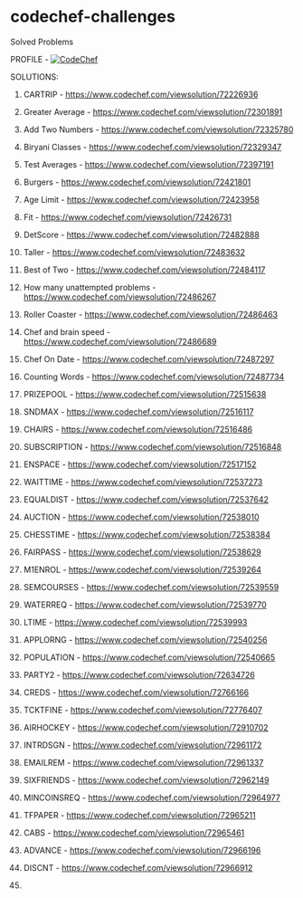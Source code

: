 # codechef-challenges
Solved Problems


PROFILE - [![CodeChef](https://img.shields.io/twitter/url?label=CodeChef&logo=CodeChef&style=social&url=https%3A%2F%2Fwww.codechef.com%2Fusers%2Fs_sutharsan_20)](https://www.codechef.com/users/s_sutharsan_20) 

SOLUTIONS:

1) CARTRIP - https://www.codechef.com/viewsolution/72226936

2) Greater Average - https://www.codechef.com/viewsolution/72301891

3) Add Two Numbers - https://www.codechef.com/viewsolution/72325780

4) Biryani Classes - https://www.codechef.com/viewsolution/72329347

5) Test Averages - https://www.codechef.com/viewsolution/72397191

6) Burgers - https://www.codechef.com/viewsolution/72421801

7) Age Limit - https://www.codechef.com/viewsolution/72423958

8) Fit - https://www.codechef.com/viewsolution/72426731

9) DetScore - https://www.codechef.com/viewsolution/72482888

10) Taller - https://www.codechef.com/viewsolution/72483632

11) Best of Two - https://www.codechef.com/viewsolution/72484117

12) How many unattempted problems - https://www.codechef.com/viewsolution/72486267

13) Roller Coaster - https://www.codechef.com/viewsolution/72486463

14) Chef and brain speed - https://www.codechef.com/viewsolution/72486689

15) Chef On Date - https://www.codechef.com/viewsolution/72487297

16) Counting Words - https://www.codechef.com/viewsolution/72487734

17) PRIZEPOOL - https://www.codechef.com/viewsolution/72515638

18) SNDMAX - https://www.codechef.com/viewsolution/72516117

19) CHAIRS - https://www.codechef.com/viewsolution/72516486

20) SUBSCRIPTION - https://www.codechef.com/viewsolution/72516848

21) ENSPACE - https://www.codechef.com/viewsolution/72517152

22) WAITTIME - https://www.codechef.com/viewsolution/72537273

23) EQUALDIST - https://www.codechef.com/viewsolution/72537642

24) AUCTION - https://www.codechef.com/viewsolution/72538010

25) CHESSTIME - https://www.codechef.com/viewsolution/72538384

26) FAIRPASS - https://www.codechef.com/viewsolution/72538629

27) M1ENROL - https://www.codechef.com/viewsolution/72539264

28) SEMCOURSES - https://www.codechef.com/viewsolution/72539559

29) WATERREQ - https://www.codechef.com/viewsolution/72539770

30) LTIME - https://www.codechef.com/viewsolution/72539993

31) APPLORNG - https://www.codechef.com/viewsolution/72540256

32) POPULATION - https://www.codechef.com/viewsolution/72540665

33) PARTY2 - https://www.codechef.com/viewsolution/72634726

34) CREDS - https://www.codechef.com/viewsolution/72766166

35) TCKTFINE - https://www.codechef.com/viewsolution/72776407

36) AIRHOCKEY - https://www.codechef.com/viewsolution/72910702

37) INTRDSGN - https://www.codechef.com/viewsolution/72961172

38) EMAILREM - https://www.codechef.com/viewsolution/72961337

39) SIXFRIENDS - https://www.codechef.com/viewsolution/72962149

40) MINCOINSREQ - https://www.codechef.com/viewsolution/72964977

41) TFPAPER - https://www.codechef.com/viewsolution/72965211

42) CABS - https://www.codechef.com/viewsolution/72965461

43) ADVANCE - https://www.codechef.com/viewsolution/72966196

44) DISCNT - https://www.codechef.com/viewsolution/72966912

45)

